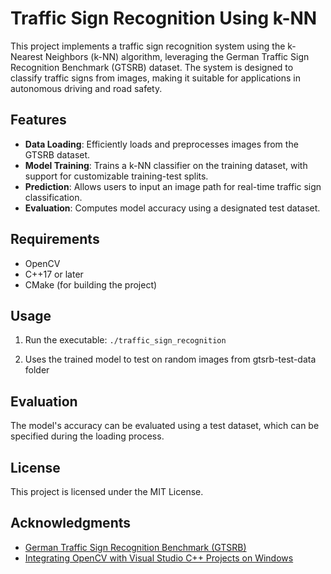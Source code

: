 # Traffic Sign Recognition Using k-NN

This project implements a traffic sign recognition system using the k-Nearest Neighbors (k-NN) algorithm, leveraging the German Traffic Sign Recognition Benchmark (GTSRB) dataset. The system is designed to classify traffic signs from images, making it suitable for applications in autonomous driving and road safety.

## Features

- **Data Loading**: Efficiently loads and preprocesses images from the GTSRB dataset.
- **Model Training**: Trains a k-NN classifier on the training dataset, with support for customizable training-test splits.
- **Prediction**: Allows users to input an image path for real-time traffic sign classification.
- **Evaluation**: Computes model accuracy using a designated test dataset.

## Requirements

- OpenCV
- C++17 or later
- CMake (for building the project)

## Usage

1. Run the executable:
```./traffic_sign_recognition```

2. Uses the trained model to test on random images from gtsrb-test-data folder

## Evaluation

The model's accuracy can be evaluated using a test dataset, which can be specified during the loading process.

## License

This project is licensed under the MIT License.

## Acknowledgments

- [German Traffic Sign Recognition Benchmark (GTSRB)](http://benchmark.ini.rub.de/)
- [Integrating OpenCV with Visual Studio C++ Projects on Windows](https://christianjmills.com/posts/opencv-visual-studio-getting-started-tutorial/windows/)
